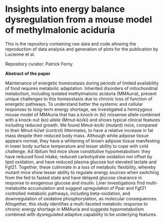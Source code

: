 # Insights into energy balance dysregulation from a mouse model of methylmalonic aciduria

This is the repository containing raw data and code allowing the reproduction of data analysis and generation of plots for the publication by Lucienne et al.

Repository curator: Patrick Forny

**Abstract of the paper**

Maintenance of energetic homeostasis during periods of limited availability of food requires metabolic adaptation. Inherited disorders of mitochondrial metabolism, including isolated methylmalonic aciduria (MMAuria), present unique challenges to this homeostasis due to chronic loss of function of energetic pathways. To understand better the systemic and cellular responses to long-term energy shortage, we investigated a hemizygous mouse model of MMAuria that has a knock-in (ki) missense allele combined with a knock-out (ko) allele (Mmut-ko/ki) and shows typical clinical features including reduced growth. We found Mmut-ko/ki (mutant) mice, compared to their Mmut-ki/wt (control) littermates, to have a relative increase in fat mass despite their reduced body mass. Although white adipose tissue appears normal, they have a whitening of brown adipose tissue manifesting in lower body surface temperature and lesser ability to cope with cold challenge. Ad libitum fed mice show constitutive hypometabolism: they have reduced food intake, reduced carbohydrate oxidation not offset by lipid oxidation, and have reduced plasma glucose but elevated lactate and Fgf21. Together, these culminate in a loss of metabolic flexibility, whereby mutant mice show lesser ability to regulate energy sources when switching from the fed to fasted state and have delayed glucose clearance in response to exogenous glucose and insulin. Liver investigations find multi-metabolite accumulation and suggest upregulation of Ppar and Fgf21 controlled metabolic pathways, including beta-oxidation, and downregulation of oxidative phosphorylation, as molecular consequences. Altogether, this study identifies a multi-faceted metabolic response to chronic energy shortage in MMAuria and suggests hypometabolism combined with dysregulated adaptive capability to be underlying features. 

